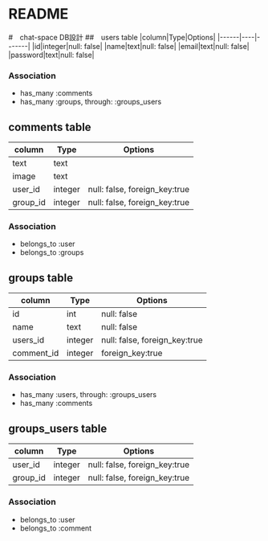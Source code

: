 # README

#　chat-space DB設計
##　users table
|column|Type|Options|
|------|----|-------|
|id|integer|null: false|
|name|text|null: false|
|email|text|null: false|
|password|text|null: false|
### Association
 - has_many :comments
 - has_many :groups, through: :groups_users

## comments table
|column|Type|Options|
|------|----|-------|
|text|text||
|image|text||
|user_id|integer|null: false, foreign_key:true|
|group_id|integer|null: false, foreign_key:true|
### Association
- belongs_to :user
- belongs_to :groups

## groups table
|column|Type|Options|
|------|----|-------|
|id|int|null: false|
|name|text|null: false| 
|users_id|integer|null: false, foreign_key:true|
|comment_id|integer|foreign_key:true|
### Association
- has_many :users, through: :groups_users
- has_many :comments

## groups_users table
|column|Type|Options|
|------|----|-------|
|user_id|integer|null: false, foreign_key:true|
|group_id|integer|null: false, foreign_key:true|
### Association
- belongs_to :user
- belongs_to :comment
